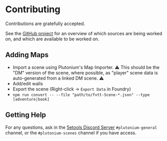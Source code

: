 # Contributing

Contributions are gratefully accepted.

See the [GitHub project](https://github.com/users/TheGiddyLimit/projects/1) for an overview of which sources are being worked on, and which are available to be worked on.

## Adding Maps

- Import a scene using Plutonium's Map Importer. ⚠ This should be the "DM" version of the scene, where possible, as "player" scene data is auto-generated from a linked DM scene. ⚠ 
- Add/edit walls
- Export the scene (Right-click -> `Export Data` in Foundry)
- `npm run convert -- --file "path/to/fvtt-Scene-*.json" --type [adventure|book]`

## Getting Help

For any questions, ask in the [5etools Discord Server](https://discord.gg/5etools) `#plutonium-general` channel, or the `#plutonium-scenes` channel if you have access.
